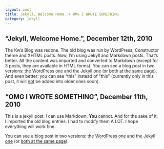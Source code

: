 ```yaml
---
layout: post
title: Jekyll, Welcome Home. + OMG I WROTE SOMETHING
category: jekyll
---
```

## &#8220;Jekyll, Welcome Home.&#8221;, December 12th, 2010  

The Kw&#8217;s Blog was redone. The old blog was run by WordPress, Constructor theme and XHTML posts. Now, I&#8217;m using Jekyll and Markdown posts. That&#8217;s better. All the content was imported and converted to Markdown (except for 3 posts, they are available in HTML forms).
You can see a blog post in two versions: [the WordPress one][1] and [the Jekyll one][2] (or [both at the same page][3]).
And even better: you can see &#8220;this&#8221; instead of &#34;this&#34; (currently only in this post, it will <ins>not</ins> be added into older ones soon).

## &#8220;OMG I WROTE SOMETHING&#8221;, December 11th, 2010  
This is a jekyll post. *I* can use Markdown. **You** cannot. And for the sake of it, I imported the old blog entries. I had to modify them A LOT. I hope everything will work fine.

You can see a blog post in two versions: [the WordPress one][1] and [the Jekyll one][2] (or [both at the same page][3]).

 [1]: http://kwpolska.co.cc/privpastebin/view.php?id=1296408134.3
 [2]: http://kwpolska.co.cc/privpastebin/view.php?id=1296408732.4
 [3]: http://kwpolska.co.cc/blog-content/htmlvsmd.html
